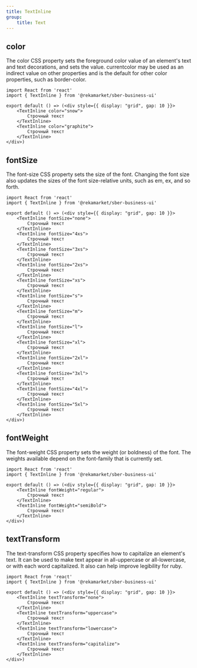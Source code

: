 ```yaml
---
title: TextInline
group:
	title: Text
---
```



## color
The color CSS property sets the foreground color value of an element's text and text decorations, and sets the <currentcolor> value. currentcolor may be used as an indirect value on other properties and is the default for other color properties, such as border-color.

```tsx
import React from 'react'
import { TextInline } from '@rekamarket/sber-business-ui'

export default () => (<div style={{ display: "grid", gap: 10 }}>
	<TextInline color="snow">
		Строчный текст
	</TextInline>
	<TextInline color="graphite">
		Строчный текст
	</TextInline>
</div>)
```

## fontSize
The font-size CSS property sets the size of the font. Changing the font size also updates the sizes of the font size-relative <length> units, such as em, ex, and so forth.

```tsx
import React from 'react'
import { TextInline } from '@rekamarket/sber-business-ui'

export default () => (<div style={{ display: "grid", gap: 10 }}>
	<TextInline fontSize="none">
		Строчный текст
	</TextInline>
	<TextInline fontSize="4xs">
		Строчный текст
	</TextInline>
	<TextInline fontSize="3xs">
		Строчный текст
	</TextInline>
	<TextInline fontSize="2xs">
		Строчный текст
	</TextInline>
	<TextInline fontSize="xs">
		Строчный текст
	</TextInline>
	<TextInline fontSize="s">
		Строчный текст
	</TextInline>
	<TextInline fontSize="m">
		Строчный текст
	</TextInline>
	<TextInline fontSize="l">
		Строчный текст
	</TextInline>
	<TextInline fontSize="xl">
		Строчный текст
	</TextInline>
	<TextInline fontSize="2xl">
		Строчный текст
	</TextInline>
	<TextInline fontSize="3xl">
		Строчный текст
	</TextInline>
	<TextInline fontSize="4xl">
		Строчный текст
	</TextInline>
	<TextInline fontSize="5xl">
		Строчный текст
	</TextInline>
</div>)
```

## fontWeight
The font-weight CSS property sets the weight (or boldness) of the font. The weights available depend on the font-family that is currently set.

```tsx
import React from 'react'
import { TextInline } from '@rekamarket/sber-business-ui'

export default () => (<div style={{ display: "grid", gap: 10 }}>
	<TextInline fontWeight="regular">
		Строчный текст
	</TextInline>
	<TextInline fontWeight="semiBold">
		Строчный текст
	</TextInline>
</div>)
```

## textTransform
The text-transform CSS property specifies how to capitalize an element's text. It can be used to make text appear in all-uppercase or all-lowercase, or with each word capitalized. It also can help improve legibility for ruby.

```tsx
import React from 'react'
import { TextInline } from '@rekamarket/sber-business-ui'

export default () => (<div style={{ display: "grid", gap: 10 }}>
	<TextInline textTransform="none">
		Строчный текст
	</TextInline>
	<TextInline textTransform="uppercase">
		Строчный текст
	</TextInline>
	<TextInline textTransform="lowercase">
		Строчный текст
	</TextInline>
	<TextInline textTransform="capitalize">
		Строчный текст
	</TextInline>
</div>)
```
